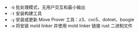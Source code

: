 - `-b` 批处理模式，无用户交互和最小输出
- `-t` 安装构建工具
- `-y` 安装或更新 Move Prover 工具：z3、cvc5、dotnet、boogie
- `-m` 将安装 mold linker 并使用 mold linker 链接 rust 二进制文件
